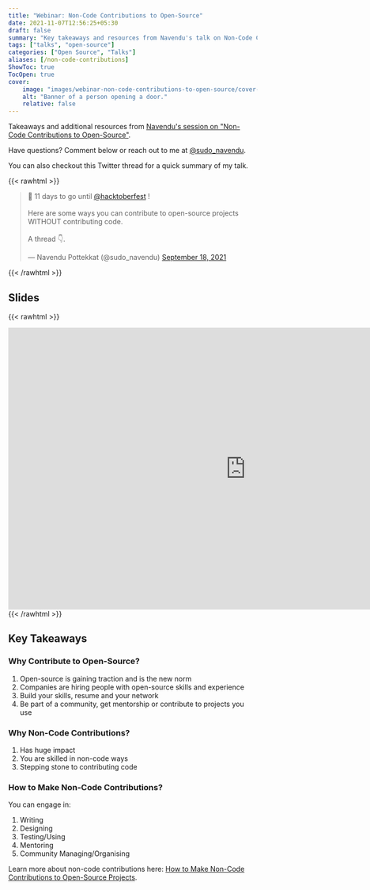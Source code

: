 ```yaml
---
title: "Webinar: Non-Code Contributions to Open-Source"
date: 2021-11-07T12:56:25+05:30
draft: false
summary: "Key takeaways and resources from Navendu's talk on Non-Code Contributions to Open-Source."
tags: ["talks", "open-source"]
categories: ["Open Source", "Talks"]
aliases: [/non-code-contributions]
ShowToc: true
TocOpen: true
cover:
    image: "images/webinar-non-code-contributions-to-open-source/cover-image.jpeg"
    alt: "Banner of a person opening a door."
    relative: false
---
```


Takeaways and additional resources from [Navendu's session on "Non-Code Contributions to Open-Source"](https://aviyel.com/events/167).

Have questions? Comment below or reach out to me at [@sudo_navendu](https://twitter.com/sudo_navendu).

You can also checkout this Twitter thread for a quick summary of my talk.

{{< rawhtml >}}
<blockquote class="twitter-tweet"><p lang="en" dir="ltr">🤩 11 days to go until <a href="https://twitter.com/hacktoberfest?ref_src=twsrc%5Etfw">@hacktoberfest</a> !<br><br>Here are some ways you can contribute to open-source projects WITHOUT contributing code.<br><br>A thread 👇.</p>&mdash; Navendu Pottekkat (@sudo_navendu) <a href="https://twitter.com/sudo_navendu/status/1439233021496889356?ref_src=twsrc%5Etfw">September 18, 2021</a></blockquote> <script async src="https://platform.twitter.com/widgets.js" charset="utf-8"></script>
{{< /rawhtml >}}

## Slides

{{< rawhtml >}}
<iframe src="https://docs.google.com/presentation/d/e/2PACX-1vT7Ew9ME5KquNHCTi5_C87NCm6dRoTfaY35ZG5S1MkKXls1rXY0v4Nkg7PK1dCm2V2tkJHi9VxV_JZ1/embed?start=false&loop=true&delayms=5000" frameborder="0" width="960" height="569" allowfullscreen="true" mozallowfullscreen="true" webkitallowfullscreen="true"></iframe>
{{< /rawhtml >}}

## Key Takeaways

### Why Contribute to Open-Source?

1. Open-source is gaining traction and is the new norm
2. Companies are hiring people with open-source skills and experience
3. Build your skills, resume and your network
4. Be part of a community, get mentorship or contribute to projects you use

### Why Non-Code Contributions?

1. Has huge impact
2. You are skilled in non-code ways
3. Stepping stone to contributing code

### How to Make Non-Code Contributions?

You can engage in:

1. Writing
2. Designing
3. Testing/Using
4. Mentoring
5. Community Managing/Organising

Learn more about non-code contributions here: [How to Make Non-Code Contributions to Open-Source Projects](../non-code-contributions-to-open-source).